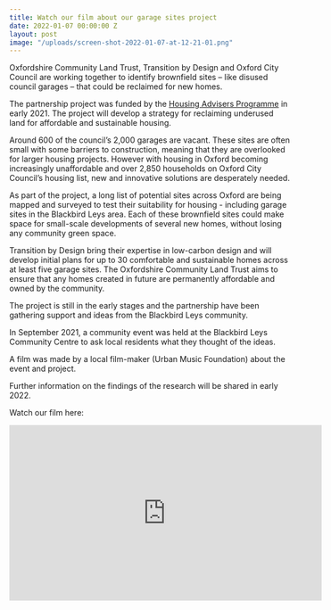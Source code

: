 ```yaml
---
title: Watch our film about our garage sites project
date: 2022-01-07 00:00:00 Z
layout: post
image: "/uploads/screen-shot-2022-01-07-at-12-21-01.png"
---
```


Oxfordshire Community Land Trust, Transition by Design and Oxford City Council are working together to identify brownfield sites – like disused council garages – that could be reclaimed for new homes.

The partnership project was funded by the [Housing Advisers Programme](https://www.local.gov.uk/housingadvisersprogramme) in early 2021. The project will develop a strategy for reclaiming underused land for affordable and sustainable housing.

Around 600 of the council’s 2,000 garages are vacant. These sites are often small with some barriers to construction, meaning that they are overlooked for larger housing projects. However with housing in Oxford becoming increasingly unaffordable and over 2,850 households on Oxford City Council’s housing list, new and innovative solutions are desperately needed.

As part of the project, a long list of potential sites across Oxford are being mapped and surveyed to test their suitability for housing - including garage sites in the Blackbird Leys area. Each of these brownfield sites could make space for small-scale developments of several new homes, without losing any community green space.

Transition by Design bring their expertise in low-carbon design and will develop initial plans for up to 30 comfortable and sustainable homes across at least five garage sites. The Oxfordshire Community Land Trust aims to ensure that any homes created in future are permanently affordable and owned by the community.

The project is still in the early stages and the partnership have been gathering support and ideas from the Blackbird Leys community.

In September 2021, a community event was held at the Blackbird Leys Community Centre to ask local residents what they thought of the ideas.

A film was made by a local film-maker (Urban Music Foundation) about the event and project.

Further information on the findings of the research will be shared in early 2022.

Watch our film here:

<iframe width="560" height="315" src="https://www.youtube.com/embed/xUMjnENGC5Q" title="YouTube video player" frameborder="0" allow="accelerometer; autoplay; clipboard-write; encrypted-media; gyroscope; picture-in-picture" allowfullscreen></iframe>